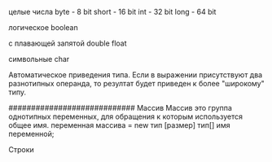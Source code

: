 целые числа
byte - 8 bit
short - 16 bit
int - 32 bit
long - 64 bit

логическое
boolean

с плавающей запятой
double
float

символьные
char


Автоматическое приведения типа. Если в выражении присутствуют два разнотипных операнда, то резултат будет приведен
к более "широкому" типу.


############################ Массив
Массив это группа однотипных переменных, для обращения к которым используется общее имя.
переменная массива = new тип [размер]
тип[] имя переменной;

Строки

